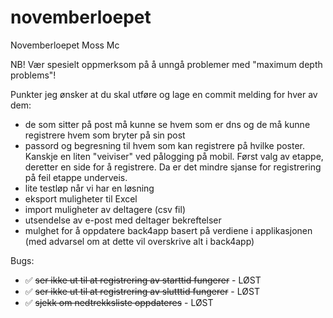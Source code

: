 # novemberloepet
Novemberloepet Moss Mc

NB! Vær spesielt oppmerksom på å unngå problemer med "maximum depth problems"!

Punkter jeg ønsker at du skal utføre og lage en commit melding for hver av dem:

* de som sitter på post må kunne se hvem som er dns og de må kunne registrere hvem som bryter på sin post
* passord og begresning til hvem som kan registrere på hvilke poster. Kanskje en liten "veiviser" ved pålogging på mobil. Først valg av etappe, deretter en side for å registrere. Da er det mindre sjanse for registrering på feil etappe underveis.
* lite testløp når vi har en løsning
* eksport muligheter til Excel
* import muligheter av deltagere (csv fil)
* utsendelse av e-post med deltager bekreftelser
* mulghet for å oppdatere back4app basert på verdiene i applikasjonen (med advarsel om at dette vil overskrive alt i back4app)

Bugs:
* ✅ ~~ser ikke ut til at registrering av starttid fungerer~~ - LØST
* ✅ ~~ser ikke ut til at registrering av slutttid fungerer~~ - LØST
* ✅ ~~sjekk om nedtrekksliste oppdateres~~ - LØST